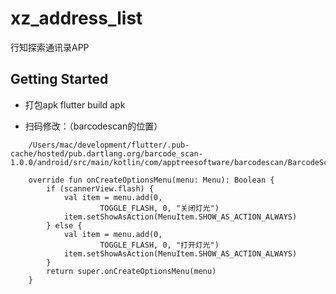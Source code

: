 # xz_address_list

行知探索通讯录APP

## Getting Started

- 打包apk
    flutter build apk

- 扫码修改：（barcodescan的位置）
```
    /Users/mac/development/flutter/.pub-cache/hosted/pub.dartlang.org/barcode_scan-1.0.0/android/src/main/kotlin/com/apptreesoftware/barcodescan/BarcodeScannerActivity.kt

    override fun onCreateOptionsMenu(menu: Menu): Boolean {
        if (scannerView.flash) {
            val item = menu.add(0,
                    TOGGLE_FLASH, 0, "关闭灯光")
            item.setShowAsAction(MenuItem.SHOW_AS_ACTION_ALWAYS)
        } else {
            val item = menu.add(0,
                    TOGGLE_FLASH, 0, "打开灯光")
            item.setShowAsAction(MenuItem.SHOW_AS_ACTION_ALWAYS)
        }
        return super.onCreateOptionsMenu(menu)
    }
```
